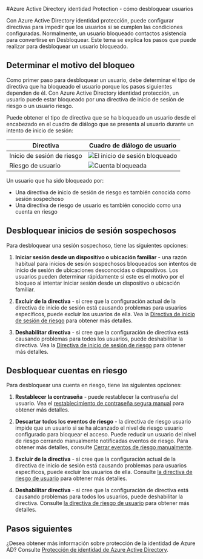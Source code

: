 <properties
    pageTitle="Azure Active Directory identidad Protection - cómo desbloquear usuarios | Microsoft Azure"
    description="Obtenga información sobre cómo desbloquear usuarios que fueron bloqueados por una directiva de protección de identidad de Azure Active Directory."
    services="active-directory"
    keywords="protección de identidad de Azure directorio activo, desbloquear usuario"
    documentationCenter=""
    authors="markusvi"
    manager="femila"
    editor=""/>

<tags
    ms.service="active-directory"
    ms.workload="identity"
    ms.tgt_pltfrm="na"
    ms.devlang="na"
    ms.topic="article"
    ms.date="09/20/2016"
    ms.author="markvi"/>

#<a name="azure-active-directory-identity-protection---how-to-unblock-users"></a>Azure Active Directory identidad Protection - cómo desbloquear usuarios

Con Azure Active Directory identidad protección, puede configurar directivas para impedir que los usuarios si se cumplen las condiciones configuradas. Normalmente, un usuario bloqueado contactos asistencia para convertirse en Desbloquear. Este tema se explica los pasos que puede realizar para desbloquear un usuario bloqueado.


## <a name="determine-the-reason-for-blocking"></a>Determinar el motivo del bloqueo

Como primer paso para desbloquear un usuario, debe determinar el tipo de directiva que ha bloqueado el usuario porque los pasos siguientes dependen de él. Con Azure Active Directory identidad protección, un usuario puede estar bloqueado por una directiva de inicio de sesión de riesgo o un usuario riesgo. 

Puede obtener el tipo de directiva que se ha bloqueado un usuario desde el encabezado en el cuadro de diálogo que se presenta al usuario durante un intento de inicio de sesión:

|Directiva | Cuadro de diálogo de usuario|
|--- | --- |
|Inicio de sesión de riesgo | ![El inicio de sesión bloqueado](./media/active-directory-identityprotection-unblock-howto/02.png) |
|Riesgo de usuario | ![Cuenta bloqueada](./media/active-directory-identityprotection-unblock-howto/104.png) |


Un usuario que ha sido bloqueado por:

- Una directiva de inicio de sesión de riesgo es también conocida como sesión sospechoso
- Una directiva de riesgo de usuario es también conocido como una cuenta en riesgo

 
## <a name="unblocking-suspicious-sign-ins"></a>Desbloquear inicios de sesión sospechosos

Para desbloquear una sesión sospechoso, tiene las siguientes opciones:

1. **Iniciar sesión desde un dispositivo o ubicación familiar** - una razón habitual para inicios de sesión sospechosos bloqueados son intentos de inicio de sesión de ubicaciones desconocidas o dispositivos. Los usuarios pueden determinar rápidamente si este es el motivo por el bloqueo al intentar iniciar sesión desde un dispositivo o ubicación familiar.


3. **Excluir de la directiva** - si cree que la configuración actual de la directiva de inicio de sesión está causando problemas para usuarios específicos, puede excluir los usuarios de ella. Vea la [Directiva de inicio de sesión de riesgo](active-directory-identityprotection.md#sign-in-risk-policy) para obtener más detalles.
 
4. **Deshabilitar directiva** - si cree que la configuración de directiva está causando problemas para todos los usuarios, puede deshabilitar la directiva. Vea la [Directiva de inicio de sesión de riesgo](active-directory-identityprotection.md#sign-in-risk-policy) para obtener más detalles.


## <a name="unblocking-accounts-at-risk"></a>Desbloquear cuentas en riesgo

Para desbloquear una cuenta en riesgo, tiene las siguientes opciones:

1. **Restablecer la contraseña** - puede restablecer la contraseña del usuario. Vea el [restablecimiento de contraseña segura manual](active-directory-identityprotection.md#manual-secure-password-reset) para obtener más detalles.

2. **Descartar todos los eventos de riesgo** - la directiva de riesgo usuario impide que un usuario si se ha alcanzado el nivel de riesgo usuario configurado para bloquear el acceso. Puede reducir un usuario del nivel de riesgo cerrando manualmente notificadas eventos de riesgo. Para obtener más detalles, consulte [Cerrar eventos de riesgo manualmente](active-directory-identityprotection.md#closing-risk-events-manually).

3. **Excluir de la directiva** - si cree que la configuración actual de la directiva de inicio de sesión está causando problemas para usuarios específicos, puede excluir los usuarios de ella. Consulte [la directiva de riesgo de usuario](active-directory-identityprotection.md#user-risk-policy) para obtener más detalles.
 
4. **Deshabilitar directiva** - si cree que la configuración de directiva está causando problemas para todos los usuarios, puede deshabilitar la directiva. Consulte [la directiva de riesgo de usuario](active-directory-identityprotection.md#user-risk-policy) para obtener más detalles.




## <a name="next-steps"></a>Pasos siguientes

 ¿Desea obtener más información sobre protección de la identidad de Azure AD? Consulte [Protección de identidad de Azure Active Directory](active-directory-identityprotection.md).
 

